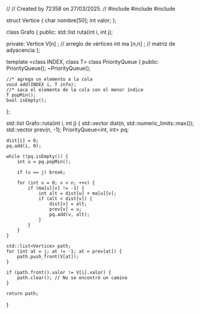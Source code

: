 //
// Created by 72358 on 27/03/2025.
//
#include <vector>
#include <limits>
#include <list>

struct Vertice {
    char nombre[50];
    int valor;
};

class Grafo {
public:
    std::list<Vertice> ruta(int i, int j);

private:
    Vertice V[n] ; // arreglo de vértices
    int ma [n,n] ; // matriz de adyacencia
};

template <class INDEX, class T>
class PriorityQueue {
public:
    PriorityQueue();
    ~PriorityQueue();

    //* agrega un elemento a la cola
    void add(INDEX i, T info);
    //* saca el elemento de la cola con el menor índice
    T popMin();
    bool isEmpty();
};

std::list<Vertice> Grafo::ruta(int i, int j) {
    std::vector<int> dist(n, std::numeric_limits<int>::max());
    std::vector<int> prev(n, -1);
    PriorityQueue<int, int> pq;

    dist[i] = 0;
    pq.add(i, 0);

    while (!pq.isEmpty()) {
        int u = pq.popMin();

        if (u == j) break;

        for (int v = 0; v < n; ++v) {
            if (ma[u][v] != -1) {
                int alt = dist[u] + ma[u][v];
                if (alt < dist[v]) {
                    dist[v] = alt;
                    prev[v] = u;
                    pq.add(v, alt);
                }
            }
        }
    }

    std::list<Vertice> path;
    for (int at = j; at != -1; at = prev[at]) {
        path.push_front(V[at]);
    }

    if (path.front().valor != V[i].valor) {
        path.clear(); // No se encontró un camino
    }

    return path;
}